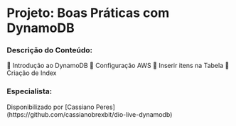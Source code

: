 <h1> Projeto: Boas Práticas com DynamoDB</h1>

<h3> Descrição do Conteúdo: </h3>
	🔸 Introdução ao DynamoDB
	🔸 Configuração AWS
	🔸 Inserir itens na Tabela
	🔸 Criação de Index

<h3> Especialista: </h3>
	Disponibilizado por [Cassiano Peres] (https://github.com/cassianobrexbit/dio-live-dynamodb)